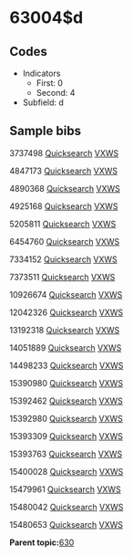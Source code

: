 # 63004$d

## Codes

-   Indicators
    -   First: 0
    -   Second: 4
-   Subfield: d

## Sample bibs

3737498 [Quicksearch](https://search.library.yale.edu/catalog/3737498) [VXWS](http://prodorbis.library.yale.edu:7014/vxws/GetHoldingsService?bibId=3737498)

4847173 [Quicksearch](https://search.library.yale.edu/catalog/4847173) [VXWS](http://prodorbis.library.yale.edu:7014/vxws/GetHoldingsService?bibId=4847173)

4890368 [Quicksearch](https://search.library.yale.edu/catalog/4890368) [VXWS](http://prodorbis.library.yale.edu:7014/vxws/GetHoldingsService?bibId=4890368)

4925168 [Quicksearch](https://search.library.yale.edu/catalog/4925168) [VXWS](http://prodorbis.library.yale.edu:7014/vxws/GetHoldingsService?bibId=4925168)

5205811 [Quicksearch](https://search.library.yale.edu/catalog/5205811) [VXWS](http://prodorbis.library.yale.edu:7014/vxws/GetHoldingsService?bibId=5205811)

6454760 [Quicksearch](https://search.library.yale.edu/catalog/6454760) [VXWS](http://prodorbis.library.yale.edu:7014/vxws/GetHoldingsService?bibId=6454760)

7334152 [Quicksearch](https://search.library.yale.edu/catalog/7334152) [VXWS](http://prodorbis.library.yale.edu:7014/vxws/GetHoldingsService?bibId=7334152)

7373511 [Quicksearch](https://search.library.yale.edu/catalog/7373511) [VXWS](http://prodorbis.library.yale.edu:7014/vxws/GetHoldingsService?bibId=7373511)

10926674 [Quicksearch](https://search.library.yale.edu/catalog/10926674) [VXWS](http://prodorbis.library.yale.edu:7014/vxws/GetHoldingsService?bibId=10926674)

12042326 [Quicksearch](https://search.library.yale.edu/catalog/12042326) [VXWS](http://prodorbis.library.yale.edu:7014/vxws/GetHoldingsService?bibId=12042326)

13192318 [Quicksearch](https://search.library.yale.edu/catalog/13192318) [VXWS](http://prodorbis.library.yale.edu:7014/vxws/GetHoldingsService?bibId=13192318)

14051889 [Quicksearch](https://search.library.yale.edu/catalog/14051889) [VXWS](http://prodorbis.library.yale.edu:7014/vxws/GetHoldingsService?bibId=14051889)

14498233 [Quicksearch](https://search.library.yale.edu/catalog/14498233) [VXWS](http://prodorbis.library.yale.edu:7014/vxws/GetHoldingsService?bibId=14498233)

15390980 [Quicksearch](https://search.library.yale.edu/catalog/15390980) [VXWS](http://prodorbis.library.yale.edu:7014/vxws/GetHoldingsService?bibId=15390980)

15392462 [Quicksearch](https://search.library.yale.edu/catalog/15392462) [VXWS](http://prodorbis.library.yale.edu:7014/vxws/GetHoldingsService?bibId=15392462)

15392980 [Quicksearch](https://search.library.yale.edu/catalog/15392980) [VXWS](http://prodorbis.library.yale.edu:7014/vxws/GetHoldingsService?bibId=15392980)

15393309 [Quicksearch](https://search.library.yale.edu/catalog/15393309) [VXWS](http://prodorbis.library.yale.edu:7014/vxws/GetHoldingsService?bibId=15393309)

15393763 [Quicksearch](https://search.library.yale.edu/catalog/15393763) [VXWS](http://prodorbis.library.yale.edu:7014/vxws/GetHoldingsService?bibId=15393763)

15400028 [Quicksearch](https://search.library.yale.edu/catalog/15400028) [VXWS](http://prodorbis.library.yale.edu:7014/vxws/GetHoldingsService?bibId=15400028)

15479961 [Quicksearch](https://search.library.yale.edu/catalog/15479961) [VXWS](http://prodorbis.library.yale.edu:7014/vxws/GetHoldingsService?bibId=15479961)

15480042 [Quicksearch](https://search.library.yale.edu/catalog/15480042) [VXWS](http://prodorbis.library.yale.edu:7014/vxws/GetHoldingsService?bibId=15480042)

15480653 [Quicksearch](https://search.library.yale.edu/catalog/15480653) [VXWS](http://prodorbis.library.yale.edu:7014/vxws/GetHoldingsService?bibId=15480653)

**Parent topic:**[630](../../tags/630/630.md)

